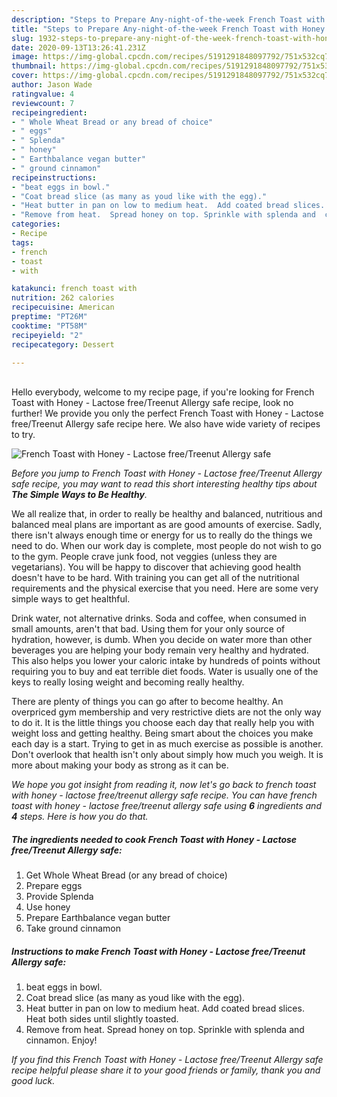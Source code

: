 ```yaml
---
description: "Steps to Prepare Any-night-of-the-week French Toast with Honey - Lactose free/Treenut Allergy safe"
title: "Steps to Prepare Any-night-of-the-week French Toast with Honey - Lactose free/Treenut Allergy safe"
slug: 1932-steps-to-prepare-any-night-of-the-week-french-toast-with-honey-lactose-free-treenut-allergy-safe
date: 2020-09-13T13:26:41.231Z
image: https://img-global.cpcdn.com/recipes/5191291848097792/751x532cq70/french-toast-with-honey-lactose-freetreenut-allergy-safe-recipe-main-photo.jpg
thumbnail: https://img-global.cpcdn.com/recipes/5191291848097792/751x532cq70/french-toast-with-honey-lactose-freetreenut-allergy-safe-recipe-main-photo.jpg
cover: https://img-global.cpcdn.com/recipes/5191291848097792/751x532cq70/french-toast-with-honey-lactose-freetreenut-allergy-safe-recipe-main-photo.jpg
author: Jason Wade
ratingvalue: 4
reviewcount: 7
recipeingredient:
- " Whole Wheat Bread or any bread of choice"
- " eggs"
- " Splenda"
- " honey"
- " Earthbalance vegan butter"
- " ground cinnamon"
recipeinstructions:
- "beat eggs in bowl."
- "Coat bread slice (as many as youd like with the egg)."
- "Heat butter in pan on low to medium heat.  Add coated bread slices.  Heat both sides until slightly toasted."
- "Remove from heat.  Spread honey on top. Sprinkle with splenda and  cinnamon.  Enjoy!"
categories:
- Recipe
tags:
- french
- toast
- with

katakunci: french toast with 
nutrition: 262 calories
recipecuisine: American
preptime: "PT26M"
cooktime: "PT58M"
recipeyield: "2"
recipecategory: Dessert

---
```

<br>
Hello everybody, welcome to my recipe page, if you're looking for French Toast with Honey - Lactose free/Treenut Allergy safe recipe, look no further! We provide you only the perfect French Toast with Honey - Lactose free/Treenut Allergy safe recipe here. We also have wide variety of recipes to try.
<br>


![French Toast with Honey - Lactose free/Treenut Allergy safe](https://img-global.cpcdn.com/recipes/5191291848097792/751x532cq70/french-toast-with-honey-lactose-freetreenut-allergy-safe-recipe-main-photo.jpg)

<i>Before you jump to French Toast with Honey - Lactose free/Treenut Allergy safe recipe, you may want to read this short interesting healthy tips about <strong>The Simple Ways to Be Healthy</strong>.</i>

We all realize that, in order to really be healthy and balanced, nutritious and balanced meal plans are important as are good amounts of exercise. Sadly, there isn't always enough time or energy for us to really do the things we need to do. When our work day is complete, most people do not wish to go to the gym. People crave junk food, not veggies (unless they are vegetarians). You will be happy to discover that achieving good health doesn't have to be hard. With training you can get all of the nutritional requirements and the physical exercise that you need. Here are some very simple ways to get healthful.

Drink water, not alternative drinks. Soda and coffee, when consumed in small amounts, aren't that bad. Using them for your only source of hydration, however, is dumb. When you decide on water more than other beverages you are helping your body remain very healthy and hydrated. This also helps you lower your caloric intake by hundreds of points without requiring you to buy and eat terrible diet foods. Water is usually one of the keys to really losing weight and becoming really healthy.

There are plenty of things you can go after to become healthy. An overpriced gym membership and very restrictive diets are not the only way to do it. It is the little things you choose each day that really help you with weight loss and getting healthy. Being smart about the choices you make each day is a start. Trying to get in as much exercise as possible is another. Don't overlook that health isn't only about simply how much you weigh. It is more about making your body as strong as it can be. 


<i>We hope you got insight from reading it, now let's go back to french toast with honey - lactose free/treenut allergy safe recipe. You can have french toast with honey - lactose free/treenut allergy safe using <strong>6</strong> ingredients and <strong>4</strong> steps. Here is how you do that.
</i>

##### The ingredients needed to cook French Toast with Honey - Lactose free/Treenut Allergy safe:

1. Get  Whole Wheat Bread (or any bread of choice)
1. Prepare  eggs
1. Provide  Splenda
1. Use  honey
1. Prepare  Earthbalance vegan butter
1. Take  ground cinnamon


##### Instructions to make French Toast with Honey - Lactose free/Treenut Allergy safe:

1. beat eggs in bowl.
1. Coat bread slice (as many as youd like with the egg).
1. Heat butter in pan on low to medium heat.  Add coated bread slices.  Heat both sides until slightly toasted.
1. Remove from heat.  Spread honey on top. Sprinkle with splenda and  cinnamon.  Enjoy!


<i>If you find this French Toast with Honey - Lactose free/Treenut Allergy safe recipe helpful please share it to your good friends or family, thank you and good luck.</i>
